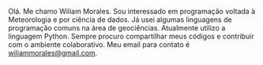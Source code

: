 Olá. Me chamo Wiliam Morales. Sou interessado em programação voltada à Meteorologia e por ciência de dados.
Já usei algumas linguagens de programação comuns na área de geociências. Atualmente utilizo a linguagem Python.
Sempre procuro compartilhar meus códigos e contribuir com o ambiente colaborativo. Meu email para contato é wiliammorales@gmail.com.

